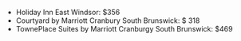 - Holiday Inn East Windsor: $356
- Courtyard by Marriott Cranbury South Brunswick: $ 318
- TownePlace Suites by Marriott Cranburgy South Brunswick: $469
